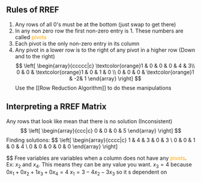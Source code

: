 ## Rules of RREF
1. Any rows of all 0's must be at the bottom (just swap to get there)
2. In any non zero row the first non-zero entry is 1. These numbers are called <span style="color:orange">pivots</span>
3. Each pivot is the only non-zero entry in its column
4. Any pivot in a lower row is to the right of any pivot in a higher row (Down and to the right)
$$
\left[
\begin{array}{ccccc|c}
\textcolor{orange}1 & 0 & 0 & 0 & 4 & 3\\
0 & 0 & \textcolor{orange}1 & 0 & 1 & 0 \\
0 & 0 & 0 & \textcolor{orange}1 & -2& 1
\end{array}
\right]
$$
Use the [[Row Reduction Algorithm]] to do these manipulations

## Interpreting a RREF Matrix
Any rows that look like mean that there is no solution (Inconsistent)
$$
\left[
\begin{array}{ccc|c}
0 & 0 & 0 & 5 
\end{array}
\right]
$$
Finding solutions:
$$
\left[
\begin{array}{cccc|c}
1 & 4 & 3 & 0 & 3 \\
0 & 0 & 1 & 0 & 4 \\
0 & 0 & 0 & 0 & 0
\end{array}
\right]

$$
Free variables are variables when a column does not have any <span style="color:orange">pivots</span>. Ex: $x_2$ and $x_4$. This means they can be any value you want.
$x_3=4$ because $0x_1+0x_2 + 1x_3 + 0x_4=4$ 
$x_1=3-4x_2-3x_3$ so it s dependent on

